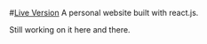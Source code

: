#[Live Version](http://aftwasiq.com/)
A personal website built with react.js.

Still working on it here and there.
